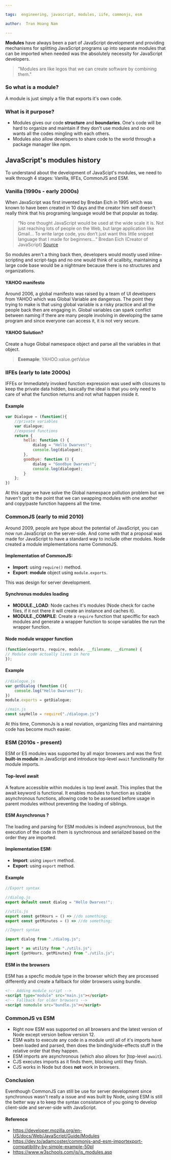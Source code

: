 ```yaml
---

tags:  engineering, javascript, modules, iife, commonjs, esm

author:  Tran Hoang Nam 

---
```

**Modules** have always been a part of JavaScript development and providing mechanisms for splitting JavaScript programs up into separate modules that can be imported when needed was the absolutely necessity for JavaScript developers.

> "Modules are like legos that we can create software by combining them."

### So what is a module?
A module is just simply a file that exports it's own code.

### What is it purpose?
- Modules gives our code **structure** and **boundaries**. One's code will be hard to organize and maintain if they don't use modules and no one wants all the codes mingling with each others.
- Modules also allow developers to share code to the world through a package manager like npm.



## JavaScript's modules history 

To understand about the development of JavaScipt's modules, we need to walk through 4 stages: Vanilla, IIFEs, CommonJS and ESM.

### Vanilla (1990s - early 2000s)
When JavaScript was first invented by Bredan Eich in 1995 which was known to have been created in 10 days and the creator him self doesn't really think that his programing language would be that popular as today.

> “No one thought JavaScript would be used at the wide scale it is. Not just reaching lots of people on the Web, but large application like Gmail… To write large code, you don’t just want this little snippet language that I made for beginners…“ 
> Bredan Eich (Creator of JavaScript) [Source](https://www.infoworld.com/article/2653798/javascript-creator-ponders-past--future.html)

So modules aren't a thing back then, developers would mostly used inline-scripting and script-tags and no one would think of scalibity, maintaining a large code base would be a nightmare because there is no structures and organizations.

#### YAHOO manifesto
Around 2006, a global manifesto was raised by a team of UI developers from YAHOO which was Global Variable are dangerous. The point they trying to make is that using global variable is a risky practice and all the people back then are engaging in. Global variables can spark conflict between naming if there are many people involving in developing the same program and since everyone can access it, it is not very secure.

####  YAHOO Solution?
Create a huge Global namespace object and parse all the variables in that object. 
> **Exemaple**: YAHOO.value.getValue

### IIFEs (early to late 2000s)
IFFEs or Immediately invoked function expression was used with closures to keep the private data hidden, basically the ideal is that you only need to care of what the function returns and not what happen inside it.
#### Example
```js
var Dialogue = (function(){
    //private variables
    var dialogue;
    //exposed functions
    return {
        hello: function () {
	        dialog = "Hello Dwarves!";
            console.log(dialogue);
        },
        goodbye: function () {
	        dialog = "Goodbye Dwarves!";
            console.log(dialogue);
        }
    };
})
```
At this stage we have solve the Global namespace pollution problem but we haven't got to the point that we can swapping modules with one another and copy/paste function happens all the time.

### CommonJS (early to mid 2010)
Around 2009, people are hype about the potential of JavaScript, you can now run JavaScript on the server-side.
And come with that a proposal was made for JavaScript to have a standard way to include other modules. Node created a module implementations name CommonJS.

#### Implementation of CommonJS:
 - **Import**: using `require()` method.
 - **Export**: **module** object using `module.exports`. 

This was design for server development.

#### Synchronus modules loading

 - **MODULE._LOAD**: Node caches it's modules (Node check for cache files, if it not there it will create an instance and caches it).
 - **MODULE._COMPILE**: Create a `require` function that speciffic for each modules and generate a wrapper function to scope variables the run the wrapper function.

#### Node module wrapper function
```js
(function(exports, require, module, __filename, __dirname) {
// Module code actually lives in here
});
```

#### Example
```js
//dialogue.js
var getDialog (function (){
	console.log("Hello Dwarves!");
})
module.exports = getDialogue;
```
```js
//main.js
const sayHello = require("./dialogue.js")
```
At this time, CommonJs is a real noviation, organizing files and maintaining code has become much easier. 

### ESM (2010s - present)
ESM or ES modules was supported by all major browsers and was the first **built-in module** in JavaScript and introduce top-level `await` functionality for module imports.

#### Top-level await
A feature accessible within modules is top level await. This implies that the await keyword is functional. It enables modules to function as sizable asynchronous functions, allowing code to be assessed before usage in parent modules without preventing the loading of siblings. 

#### ESM Asynchronus ?
The loading and parsing for ESM modules is indeed asynchronous, but the execution of the code in them is synchronous and serialized based on the order they are imported.

#### Implementation ESM:
 - **Import**: using `import` method.
 - **Export**: using `export` method. 

#### Example
```js
//Export syntax

//dialog.js
export default const dialog = "Hello Dwarves!";

//utils.js
export const getHours = () => //do something;
export const getMinutes = () => //do something;
```
```js
//Import syntax

import dialog from "./dialog.js";

import * as utility from "./utils.js";
import {getHours, getMinutes} from "./utils.js";
```
#### ESM in the browsers
ESM has a specfic module type in the browser which they are processed differently and create a fallback for older browsers using bundle.
```html
<!-- Adding module script -->
<script type="module" src="main.js"></script>
<!-- Fallback for older browsers -->
<script nomodule src="bundle.js"></script>
```
### CommonJS vs ESM
 - Right now ESM was supported on all browsers and the latest version of Node except version bellow version 12.
 - ESM waits to execute any code in a module until all of it's imports have been loaded and parsed, then does the binding/side-effects stuff in the relative order that they happen.
 - ESM imports are asynchronous  (which also allows for  [top-level  `await`).
 - CJS executes imports as it finds them, blocking until they finish.
 - CJS works in Node but does  **not**  work in browsers.

### Conclusion

Eventhough CommonJS can still be use for server development since synchronous wasn't really a issue and was built by Node, using ESM is still the better way a to keep the syntax consistance of you going to develop client-side and server-side with JavaScript.

####  Reference
- https://developer.mozilla.org/en-US/docs/Web/JavaScript/Guide/Modules
- https://dev.to/adamcoster/commonjs-and-esm-importexport-compatibility-by-simple-example-50pl
- https://www.w3schools.com/js/js_modules.asp